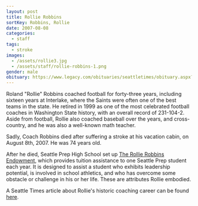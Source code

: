 ```yaml
---
layout: post
title: Rollie Robbins
sortKey: Robbins, Rollie
date: 2007-08-08
categories:
  - staff
tags:
  - stroke
images:
  - /assets/rollie3.jpg
  - /assets/staff/rollie-robbins-1.png
gender: male
obituary: https://www.legacy.com/obituaries/seattletimes/obituary.aspx?n=rolland-robbins-rollie&pid=94895268
---
```

Roland "Rollie" Robbins coached football for forty-three years, including sixteen years at Interlake, where the Saints were often one of the best teams in the state. He retired in 1999 as one of the most celebrated football coaches in Washington State history, with an overall record of 231-104-2. Aside from football, Rollie also coached baseball over the years, and cross-country, and he was also a well-known math teacher. 

Sadly, Coach Robbins died after suffering a stroke at his vacation cabin, on August 8th, 2007. He was 74 years old.

After he died, Seattle Prep High School set up [The Rollie Robbins Endowment](https://www.seaprep.org/supportprep/endowments/rollierobbins), which provides tuition assistance to one Seattle Prep student each year. It is designed to assist a student who exhibits leadership potential, is involved in school athletics, and who has overcome some obstacle or challenge in his or her life. These are attributes Rollie embodied.

A Seattle Times article about Rollie's historic coaching career can be found [here](https://www.seattletimes.com/sports/high-school/rollie-robbins-74-dies-of-stroke/).